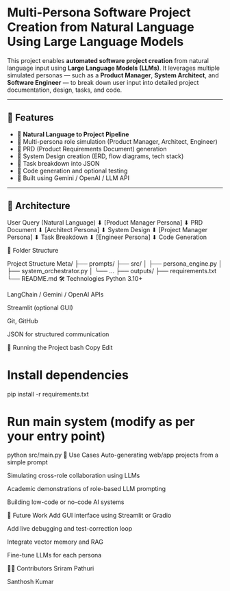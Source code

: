 # Multi-Persona Software Project Creation from Natural Language Using Large Language Models

This project enables **automated software project creation** from natural language input using **Large Language Models (LLMs)**. It leverages multiple simulated personas — such as a **Product Manager**, **System Architect**, and **Software Engineer** — to break down user input into detailed project documentation, design, tasks, and code.

---

## 🚀 Features

- 🔸 **Natural Language to Project Pipeline**
- 🔸 Multi-persona role simulation (Product Manager, Architect, Engineer)
- 🔸 PRD (Product Requirements Document) generation
- 🔸 System Design creation (ERD, flow diagrams, tech stack)
- 🔸 Task breakdown into JSON
- 🔸 Code generation and optional testing
- 🔸 Built using Gemini / OpenAI / LLM API

---

## 🧠 Architecture

User Query (Natural Language)
⬇
[Product Manager Persona]
⬇
PRD Document
⬇
[Architect Persona]
⬇
System Design
⬇
[Project Manager Persona]
⬇
Task Breakdown
⬇
[Engineer Persona]
⬇
Code Generation

📂 Folder Structure

Project Structure
Meta/
├── prompts/
├── src/
│   ├── persona_engine.py
│   ├── system_orchestrator.py
│   └── ...
├── outputs/
├── requirements.txt
└── README.md
🛠️ Technologies
Python 3.10+

LangChain / Gemini / OpenAI APIs

Streamlit (optional GUI)

Git, GitHub

JSON for structured communication

🧪 Running the Project
bash
Copy
Edit
# Install dependencies
pip install -r requirements.txt

# Run main system (modify as per your entry point)
python src/main.py
📌 Use Cases
Auto-generating web/app projects from a simple prompt

Simulating cross-role collaboration using LLMs

Academic demonstrations of role-based LLM prompting

Building low-code or no-code AI systems

🤖 Future Work
Add GUI interface using Streamlit or Gradio

Add live debugging and test-correction loop

Integrate vector memory and RAG

Fine-tune LLMs for each persona

👨‍💻 Contributors
Sriram Pathuri 

Santhosh Kumar
